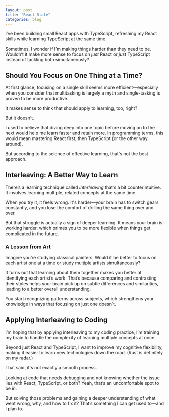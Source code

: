 ```yaml
---
layout: post
title: "React State"
categories: blog
---
```


I’ve been building small React apps with TypeScript, refreshing my React skills while learning TypeScript at the same time.

Sometimes, I wonder if I’m making things harder than they need to be. Wouldn’t it make more sense to focus on _just_ React or _just_ TypeScript instead of tackling both simultaneously?

## Should You Focus on One Thing at a Time?

At first glance, focusing on a single skill seems more efficient—especially when you consider that multitasking is largely a myth and single-tasking is proven to be more productive.

It makes sense to think that should apply to learning, too, right?

But it doesn't.

I used to believe that diving deep into one topic before moving on to the next would help me learn faster and retain more. In programming terms, this would mean mastering React first, then TypeScript (or the other way around).

But according to the science of effective learning, that's not the best approach.

## Interleaving: A Better Way to Learn

There’s a learning technique called _interleaving_ that’s a bit counterintuitive. It involves learning multiple, related concepts at the same time.

When you try it, it feels wrong. It's harder—your brain has to switch gears constantly, and you lose the comfort of drilling the same thing over and over.

But that struggle is actually a sign of deeper learning. It means your brain is working harder, which primes you to be more flexible when things get complicated in the future.

### A Lesson from Art

Imagine you’re studying classical painters. Would it be better to focus on each artist one at a time or study multiple artists simultaneously?

It turns out that learning about them together makes you better at identifying each artist’s work. That’s because comparing and contrasting their styles helps your brain pick up on subtle differences and similarities, leading to a better overall understanding.

You start recognizing patterns across subjects, which strengthens your knowledge in ways that focusing on just one doesn’t.

## Applying Interleaving to Coding

I’m hoping that by applying interleaving to my coding practice, I’m training my brain to handle the complexity of learning multiple concepts at once.

Beyond just React and TypeScript, I want to improve my cognitive flexibility, making it easier to learn new technologies down the road. (Rust is definitely on my radar.)

That said, it's not exactly a smooth process.

Looking at code that needs debugging and not knowing whether the issue lies with React, TypeScript, or both? Yeah, that’s an uncomfortable spot to be in.

But solving those problems and gaining a deeper understanding of what went wrong, why, and how to fix it? That’s something I can get used to—and I plan to.

